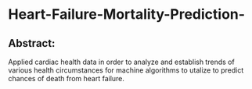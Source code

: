 # Heart-Failure-Mortality-Prediction-

## Abstract: 

Applied cardiac health data in order to analyze and establish trends of various health circumstances for machine algorithms to utalize to predict chances of death from heart failure. 
